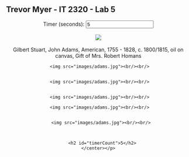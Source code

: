 <html>
<head>
<script>
</script>
</head>
<body>
	<h2>Trevor Myer - IT 2320 - Lab 5</h2>
	<p><center>
	   Timer (seconds): <input type="text" id="timerVal" value="5"><br/><br/>
	   <img src="images/adams.jpg"><br/><br/>
		<rdf:Description rdf:about=''
  xmlns:dc='http://purl.org/dc/elements/1.1/'>
  <dc:description>
   <rdf:Alt>
    <rdf:li xml:lang='x-default'>Gilbert Stuart, John Adams, American, 1755 - 1828, c. 1800/1815, oil on canvas, Gift of Mrs. Robert Homans</rdf:li>
   </rdf:Alt>
  </dc:description>
 </rdf:Description>
</rdf:RDF>
</x:xmpmeta>
	
	 <img src="images/adams.jpg"><br/><br/>
	
	
	 <img src="images/adams.jpg"><br/><br/>
	
	
	 <img src="images/adams.jpg"><br/><br/>
	
	 <img src="images/adams.jpg"><br/><br/>
	 
	 
	  <img src="images/adams.jpg"><br/><br/>
	
	
	
	   <h2 id="timerCount">5</h2>
	</center></p>
</body>
</html>

